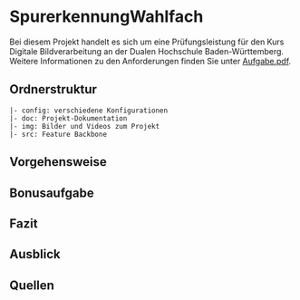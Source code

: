 # SpurerkennungWahlfach
Bei diesem Projekt handelt es sich um eine Prüfungsleistung für den Kurs Digitale Bildverarbeitung an der 
Dualen Hochschule Baden-Württemberg. 
Weitere Informationen zu den Anforderungen finden Sie unter [Aufgabe.pdf](aufgabe.pdf).

## Ordnerstruktur

```Text
|- config: verschiedene Konfigurationen
|- doc: Projekt-Dokumentation 
|- img: Bilder und Videos zum Projekt
|- src: Feature Backbone
```

## Vorgehensweise

## Bonusaufgabe

## Fazit

## Ausblick

## Quellen


